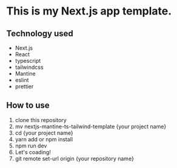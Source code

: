 # This is my Next.js app template.

## Technology used

- Next.js
- React
- typescript
- tailwindcss
- Mantine
- eslint
- prettier

## How to use

1. clone this repository
2. mv nextjs-mantine-ts-tailwind-template {your project name}
3. cd {your project name}
4. yarn add or npm install
5. npm run dev
6. Let's coading!
7. git remote set-url origin {your repository name}
